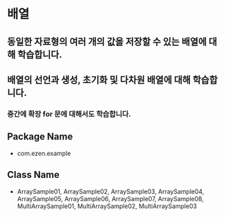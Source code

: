 # 배열
## 동일한 자료형의 여러 개의 값을 저장할 수 있는 배열에 대해 학습합니다.
## 배열의 선언과 생성, 초기화 및 다차원 배열에 대해 학습합니다.
### 중간에 확장 for 문에 대해서도 학습합니다.
## Package Name
* com.ezen.example
## Class Name
* ArraySample01, ArraySample02, ArraySample03, ArraySample04, ArraySample05, ArraySample06, ArraySample07, ArraySample08, MultiArraySample01, MultiArraySample02, MultiArraySample03
